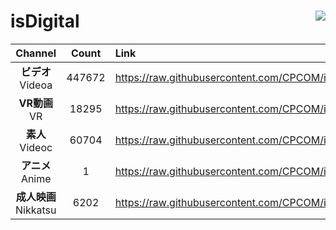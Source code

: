 # isDigital <img align="right" src="https://img.shields.io/github/last-commit/CPCOM/isDigital"/>  
  
| Channel | Count | Link |  
| :-----: | :---: | :--- |  
|**ビデオ**<br />Videoa | 447672 | https://raw.githubusercontent.com/CPCOM/isDigital/main/Videoa.txt |  
|**VR動画**<br />VR | 18295 | https://raw.githubusercontent.com/CPCOM/isDigital/main/VR.txt |  
|**素人**<br />Videoc | 60704 | https://raw.githubusercontent.com/CPCOM/isDigital/main/Videoc.txt |  
|**アニメ**<br />Anime | 1 | https://raw.githubusercontent.com/CPCOM/isDigital/main/Anime.txt |  
|**成人映画**<br />Nikkatsu | 6202 | https://raw.githubusercontent.com/CPCOM/isDigital/main/Nikkatsu.txt |  